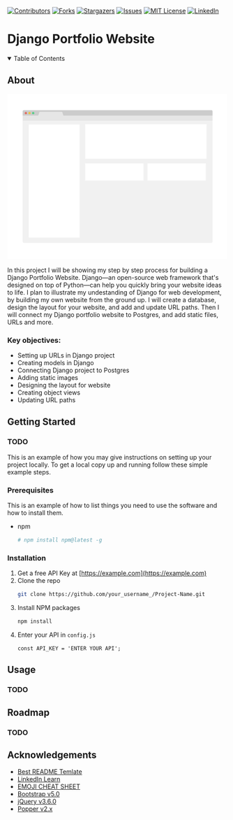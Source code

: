 [![Contributors][contributors-shield]][contributors-url]
[![Forks][forks-shield]][forks-url]
[![Stargazers][stars-shield]][stars-url]
[![Issues][issues-shield]][issues-url]
[![MIT License][license-shield]][license-url]
[![LinkedIn][linkedin-shield]][linkedin-url]

<!-- PROJECT TITLE AND LOGO -->

# Django Portfolio Website

<!-- TABLE OF CONTENTS -->
<details open="open">
  <summary>Table of Contents</summary>
  <ol>
    <!-- TO DO: T.O.C -->
  </ol>
</details>

<!-- ABOUT THE PROJECT -->

## About

[![Product Name Screen Shot][product-screenshot]](https://example.com)

In this project I will be showing my step by step process for building a Django Portfolio Website. Django—an open-source web framework that's designed on top of Python—can help you quickly bring your website ideas to life. I plan to illustrate my undestanding of Django for web development, by building my own website from the ground up. I will create a database, design the layout for your website, and add and update URL paths. Then I will connect my Django portfolio website to Postgres, and add static files, URLs and more.

### Key objectives:

- Setting up URLs in Django project
- Creating models in Django
- Connecting Django project to Postgres
- Adding static images
- Designing the layout for website
- Creating object views
- Updating URL paths

<!-- GETTING STARTED -->

## Getting Started

### TODO

This is an example of how you may give instructions on setting up your project locally.
To get a local copy up and running follow these simple example steps.

### Prerequisites

This is an example of how to list things you need to use the software and how to install them.

- npm
  ```sh
  # npm install npm@latest -g
  ```

### Installation

1. Get a free API Key at [https://example.com](https://example.com)
2. Clone the repo
   ```sh
   git clone https://github.com/your_username_/Project-Name.git
   ```
3. Install NPM packages
   ```sh
   npm install
   ```
4. Enter your API in `config.js`
   ```JS
   const API_KEY = 'ENTER YOUR API';
   ```

<!-- USAGE EXAMPLES -->

## Usage

### TODO

<!-- ROADMAP -->

## Roadmap

### TODO

<!-- ACKNOWLEDGEMENTS -->

## Acknowledgements

- [Best README Temlate](https://www.webpagefx.com/tools/emoji-cheat-sheet)
- [LinkedIn Learn](https://www.linkedin.com/learning/building-a-personal-portfolio-with-django/starting-a-new-project-in-django?contextUrn=urn%3Ali%3AlyndaLearningPath%3A5d546c44498e876bef6651ba)
- [EMOJI CHEAT SHEET](https://www.webfx.com/tools/emoji-cheat-sheet/)
- [Bootstrap v5.0](https://getbootstrap.com/docs/5.0/getting-started/download/)
- [jQuery v3.6.0](https://jquery.com/download/)
- [Popper v2.x](https://popper.js.org/docs/v2/)

<!-- MARKDOWN LINKS & IMAGES -->
<!-- https://www.markdownguide.org/basic-syntax/#reference-style-links -->

[contributors-shield]: https://img.shields.io/github/contributors/othneildrew/Best-README-Template.svg?style=for-the-badge
[contributors-url]: https://github.com/othneildrew/Best-README-Template/graphs/contributors
[forks-shield]: https://img.shields.io/github/forks/othneildrew/Best-README-Template.svg?style=for-the-badge
[forks-url]: https://github.com/othneildrew/Best-README-Template/network/members
[stars-shield]: https://img.shields.io/github/stars/othneildrew/Best-README-Template.svg?style=for-the-badge
[stars-url]: https://github.com/othneildrew/Best-README-Template/stargazers
[issues-shield]: https://img.shields.io/github/issues/othneildrew/Best-README-Template.svg?style=for-the-badge
[issues-url]: https://github.com/othneildrew/Best-README-Template/issues
[license-shield]: https://img.shields.io/github/license/othneildrew/Best-README-Template.svg?style=for-the-badge
[license-url]: https://github.com/othneildrew/Best-README-Template/blob/master/LICENSE.txt
[linkedin-shield]: https://img.shields.io/badge/-LinkedIn-black.svg?style=for-the-badge&logo=linkedin&colorB=555
[linkedin-url]: https://www.linkedin.com/in/tobiloba-adeniyi/
[product-screenshot]: images/screenshot.png
